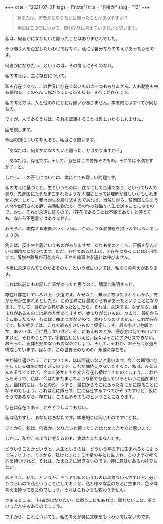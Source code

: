 +++
date = "2021-07-01"
tags = ["note"]
title = "何者か"
slug = "13"
+++

> あなたは、何者かになりたいと願ったことはありますか？
> 
> 今回はこの問について、自分なりに考えていきたいと思います。

私は、何者かになりたいと願ったことはありませんでした。

そう願う人を否定したいわけではなく、私には自分なりの考えがあったからです。

何者かになりたい、というのは、その考えにそぐわない。

私の考えは、主に存在について。

私も存在であり、この世界に存在でないものは一つもありません。人も動物も虫も植物も、そのへんに転がっている石すらも、すべてが存在です。

私の考えでは、人と他のなにかには違いがありません。本来的にはすべてが同じもの。

ですが、人であるうちは、それを認識することは難しいかもしれません。

話を戻します。

今回の問について考えると、私はこう問います。

「あなたは、何者かになりたいと願ったことはありますか？」

「あなたは、存在です。そして、存在はこの世界そのもの。それでは不満ですか？」と。

しかし、この答えについては、実はとても難しい問題です。

私の考えに基づくと、生というものは、往々にして苦痛であり...といっても人であり、先進国にたまたま生まれたような人間にとっては理解が難しいかもしれませんが、しかし、我々が生を繰り返すのであれば、当然ながら、貧困国に住まう人々や出荷される豚、実験動物たち、その他の残酷な人生を送ることになるので、かつ、それが永遠に続くので、「存在であることは不満である」と答えても、なんら不思議ではありません。

おそらく、現存する宗教のいくつかは、このような価値観を持つのではないでしょうか。

例えば、反出生主義というものがありますが、あれも実のところ、正解を孕んでいる問題だと思われます。ただ、存在である以上は、非存在になることは不可能です。解脱や離脱が可能なら、それを輪廻や永遠とは呼びません。

本当に永遠なんてものがあるのか、という点については、私なりの考えがあります。

これは以前にもお話した事があったと思うので、簡潔に説明すると、

存在は存在している以上、永遠です。なぜなら、無から有は生まれないから。有から有が生まれるとしたら、この世界には最初から有があったということになります。そして、最初から有があったとしたら、それは、永遠です。なぜなら、始まりがあるものには終わりがありますが、始まりがないもの、つまり、最初からそこあったもの、有には、始まりがないので、終わりもありません。これが存在です。私の考えでは、これを最も小さいものと仮定します。最も小さい物質とか、あるいは、目に見えないけど、そこにあるものとか、呼び方は何でもいいですけど、それのことです。宇宙広しといえど、我々はそこにアクセスできない。おそらく、正体も掴めないものなのでしょう。そして、それが、おそらく永遠を構成しています。我々の、この世界そのものの、永遠の存在を。

生が繰り返されることについても、ほぼ間違いないと思います。今この瞬間に存在している確率が低すぎるのです。これが偶然じゃないとすると、私は、みなさんもそうですけど、今まで姿かたちを変え存在し続けてきたのでしょう。これからもそうで、私は、今はたまたまこのような形で存在しているというに過ぎません。最終的には、もとの形、つまり、最初からそこにあったなにかに還ることになるのでしょう。これは私に限らず、世に存在するすべてがそうですけど、仮にそうであるなら、存在は、この世界そのものということになります。

存在は存在であることをどうしようもない。

私は私ですし、あなたはあなたです。本来的には同じものですけどね。

ですから、私は、何者かになりたいと願ったことはなかったかなと思います。

しかし、私がこのように考えるのも、実はたまたまなんです。

どういうことかというと、人生というのは、どういう星の下に生まれるかによって決まります。ですから、私はたまたまこの星のもとに生まれ、このような考え方を持つけれど、それは、たまたまに過ぎないのです。特に意味があるわけでもない。

おそらく、私も、というか、そもそも私というものは本来ないんですけど、分かりづらいので私ということにしておくと、私も様々な星のもとに生まれ、色々な考えを持ってきたのでしょう。それはこれからも変わりません。

つまるところ、「何者かになりたい」と願うこともあれば、願わないこと、そういった人生もあるのでしょう。

ですから、これについても、私の考えが特に意味をもつわけではないのです。

